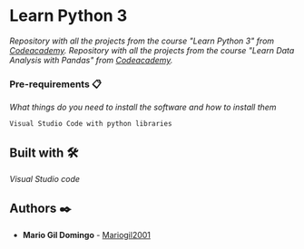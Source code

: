 # Learn Python 3

_Repository with all the projects from the course "Learn Python 3" from [Codeacademy](https://www.codecademy.com/learn/learn-python-3)._
_Repository with all the projects from the course "Learn Data Analysis with Pandas" from [Codeacademy](https://www.codecademy.com/learn/data-processing-pandas)._

### Pre-requirements 📋

_What things do you need to install the software and how to install them_

```
Visual Studio Code with python libraries
```

## Built with 🛠️

_Visual Studio code_

## Authors ✒️

* **Mario Gil Domingo** - [Mariogil2001](https://github.com/Mariogil2001)
